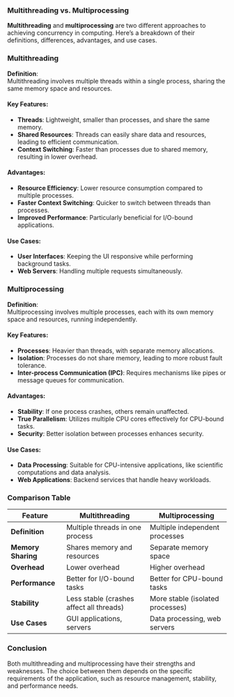 ### Multithreading vs. Multiprocessing

**Multithreading** and **multiprocessing** are two different approaches to achieving concurrency in computing. Here’s a breakdown of their definitions, differences, advantages, and use cases.

### Multithreading

**Definition**:  
Multithreading involves multiple threads within a single process, sharing the same memory space and resources.

#### Key Features:
- **Threads**: Lightweight, smaller than processes, and share the same memory.
- **Shared Resources**: Threads can easily share data and resources, leading to efficient communication.
- **Context Switching**: Faster than processes due to shared memory, resulting in lower overhead.

#### Advantages:
- **Resource Efficiency**: Lower resource consumption compared to multiple processes.
- **Faster Context Switching**: Quicker to switch between threads than processes.
- **Improved Performance**: Particularly beneficial for I/O-bound applications.

#### Use Cases:
- **User Interfaces**: Keeping the UI responsive while performing background tasks.
- **Web Servers**: Handling multiple requests simultaneously.

### Multiprocessing

**Definition**:  
Multiprocessing involves multiple processes, each with its own memory space and resources, running independently.

#### Key Features:
- **Processes**: Heavier than threads, with separate memory allocations.
- **Isolation**: Processes do not share memory, leading to more robust fault tolerance.
- **Inter-process Communication (IPC)**: Requires mechanisms like pipes or message queues for communication.

#### Advantages:
- **Stability**: If one process crashes, others remain unaffected.
- **True Parallelism**: Utilizes multiple CPU cores effectively for CPU-bound tasks.
- **Security**: Better isolation between processes enhances security.

#### Use Cases:
- **Data Processing**: Suitable for CPU-intensive applications, like scientific computations and data analysis.
- **Web Applications**: Backend services that handle heavy workloads.

### Comparison Table

| Feature                | Multithreading                | Multiprocessing                |
|------------------------|-------------------------------|---------------------------------|
| **Definition**         | Multiple threads in one process| Multiple independent processes   |
| **Memory Sharing**     | Shares memory and resources    | Separate memory space            |
| **Overhead**           | Lower overhead                 | Higher overhead                  |
| **Performance**        | Better for I/O-bound tasks     | Better for CPU-bound tasks       |
| **Stability**          | Less stable (crashes affect all threads) | More stable (isolated processes)|
| **Use Cases**          | GUI applications, servers      | Data processing, web servers     |

### Conclusion

Both multithreading and multiprocessing have their strengths and weaknesses. The choice between them depends on the specific requirements of the application, such as resource management, stability, and performance needs.
